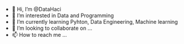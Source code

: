 - 👋 Hi, I’m @DataHaci
- 👀 I’m interested in Data and Programming
- 🌱 I’m currently learning Pyhton, Data Engineering, Machine learning
- 💞️ I’m looking to collaborate on ...
- 📫 How to reach me ...

<!---
DataHaci/DataHaci is a ✨ special ✨ repository because its `README.md` (this file) appears on your GitHub profile.
You can click the Preview link to take a look at your changes.
--->
